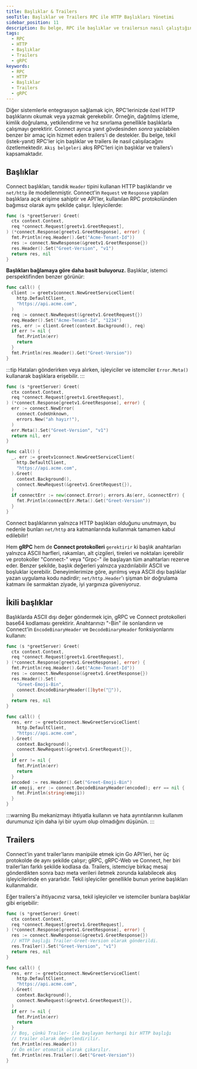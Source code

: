 ```yaml
---
title: Başlıklar & Trailers
seoTitle: Başlıklar ve Trailers RPC ile HTTP Başlıkları Yönetimi
sidebar_position: 11
description: Bu belge, RPC ile başlıklar ve trailersın nasıl çalıştığını özetler. HTTP başlıklarının ve trailersın kullanımını ve özelliklerini detaylı bir şekilde incelemektedir.
tags: 
  - RPC
  - HTTP
  - Başlıklar
  - Trailers
  - gRPC
keywords: 
  - RPC
  - HTTP
  - Başlıklar
  - Trailers
  - gRPC
---
```

Diğer sistemlerle entegrasyon sağlamak için, RPC'lerinizde özel HTTP başlıklarını okumak veya yazmak gerekebilir. Örneğin, dağıtılmış izleme, kimlik doğrulama, yetkilendirme ve hız sınırlama genellikle başlıklarla çalışmayı gerektirir. Connect ayrıca yanıt gövdesinden _sonra_ yazılabilen benzer bir amaç için hizmet eden trailers'i de destekler. Bu belge, tekil (istek-yanıt) RPC'ler için başlıklar ve trailers ile nasıl çalışılacağını özetlemektedir. `Akış belgeleri` akış RPC'leri için başlıklar ve trailers'ı kapsamaktadır.

## Başlıklar

Connect başlıkları, tanıdık `Header` tipini kullanan HTTP başlıklarıdır ve `net/http` ile modellenmiştir. Connect'in `Request` ve `Response` yapıları başlıklara açık erişime sahiptir ve API'ler, kullanılan RPC protokolünden bağımsız olarak aynı şekilde çalışır. İşleyicilerde:

```go
func (s *greetServer) Greet(
  ctx context.Context,
  req *connect.Request[greetv1.GreetRequest],
) (*connect.Response[greetv1.GreetResponse], error) {
  fmt.Println(req.Header().Get("Acme-Tenant-Id"))
  res := connect.NewResponse(&greetv1.GreetResponse{})
  res.Header().Set("Greet-Version", "v1")
  return res, nil
}
```

**Başlıkları bağlamaya göre daha basit buluyoruz.** Başlıklar, istemci perspektifinden benzer görünür:

```go
func call() {
  client := greetv1connect.NewGreetServiceClient(
    http.DefaultClient,
    "https://api.acme.com",
  )
  req := connect.NewRequest(&greetv1.GreetRequest{})
  req.Header().Set("Acme-Tenant-Id", "1234")
  res, err := client.Greet(context.Background(), req)
  if err != nil {
    fmt.Println(err)
    return
  }
  fmt.Println(res.Header().Get("Greet-Version"))
}
```

:::tip
Hataları gönderirken veya alırken, işleyiciler ve istemciler `Error.Meta()` kullanarak başlıklara erişebilir.
:::

```go
func (s *greetServer) Greet(
  ctx context.Context,
  req *connect.Request[greetv1.GreetRequest],
) (*connect.Response[greetv1.GreetResponse], error) {
  err := connect.NewError(
    connect.CodeUnknown,
    errors.New("ah hayır!"),
  )
  err.Meta().Set("Greet-Version", "v1")
  return nil, err
}

func call() {
  _, err := greetv1connect.NewGreetServiceClient(
    http.DefaultClient,
    "https://api.acme.com",
  ).Greet(
    context.Background(),
    connect.NewRequest(&greetv1.GreetRequest{}),
  )
  if connectErr := new(connect.Error); errors.As(err, &connectErr) {
    fmt.Println(connectErr.Meta().Get("Greet-Version"))
  }
}
```

Connect başlıklarının yalnızca HTTP başlıkları olduğunu unutmayın, bu nedenle bunları `net/http` ara katmanlarında kullanmak tamamen kabul edilebilir!

Hem **gRPC** hem de **Connect protokolleri** `gerektirir` ki başlık anahtarları yalnızca ASCII harfleri, rakamları, alt çizgileri, tireleri ve noktaları içerebilir ve protokoller "Connect-" veya "Grpc-" ile başlayan tüm anahtarları rezerve eder. Benzer şekilde, başlık değerleri yalnızca yazdırılabilir ASCII ve boşluklar içerebilir. Deneyimlerimize göre, ayrılmış veya ASCII dışı başlıklar yazan uygulama kodu nadirdir; `net/http.Header`'ı şişman bir doğrulama katmanı ile sarmaktan ziyade, iyi yargınıza güveniyoruz.

## İkili başlıklar

Başlıklarda ASCII dışı değer göndermek için, gRPC ve Connect protokolleri base64 kodlaması gerektirir. Anahtarınızı "-Bin" ile sonlandırın ve Connect'in `EncodeBinaryHeader` ve `DecodeBinaryHeader` fonksiyonlarını kullanın:

```go
func (s *greetServer) Greet(
  ctx context.Context,
  req *connect.Request[greetv1.GreetRequest],
) (*connect.Response[greetv1.GreetResponse], error) {
  fmt.Println(req.Header().Get("Acme-Tenant-Id"))
  res := connect.NewResponse(&greetv1.GreetResponse{})
  res.Header().Set(
    "Greet-Emoji-Bin",
    connect.EncodeBinaryHeader([]byte("👋")),
  )
  return res, nil
}

func call() {
  res, err := greetv1connect.NewGreetServiceClient(
    http.DefaultClient,
    "https://api.acme.com",
  ).Greet(
    context.Background(),
    connect.NewRequest(&greetv1.GreetRequest{}),
  )
  if err != nil {
    fmt.Println(err)
    return
  }
  encoded := res.Header().Get("Greet-Emoji-Bin")
  if emoji, err := connect.DecodeBinaryHeader(encoded); err == nil {
    fmt.Println(string(emoji))
  }
}
```

:::warning
Bu mekanizmayı ihtiyatla kullanın ve hata ayrıntılarının kullanım durumunuz için daha iyi bir uyum olup olmadığını düşünün.
:::

## Trailers

Connect'in yanıt trailer'larını manipüle etmek için Go API'leri, her üç protokolde de aynı şekilde çalışır; gRPC, gRPC-Web ve Connect, her biri trailer'ları farklı şekilde kodlasa da. Trailers, istemciye birkaç mesaj gönderdikten sonra bazı meta verileri iletmek zorunda kalabilecek akış işleyicilerinde en yararlıdır. Tekil işleyiciler genellikle bunun yerine başlıkları kullanmalıdır.

Eğer trailers'a ihtiyacınız varsa, tekil işleyiciler ve istemciler bunlara başlıklar gibi erişebilir:

```go
func (s *greetServer) Greet(
  ctx context.Context,
  req *connect.Request[greetv1.GreetRequest],
) (*connect.Response[greetv1.GreetResponse], error) {
  res := connect.NewResponse(&greetv1.GreetResponse{})
  // HTTP başlığı Trailer-Greet-Version olarak gönderildi.
  res.Trailer().Set("Greet-Version", "v1")
  return res, nil
}

func call() {
  res, err := greetv1connect.NewGreetServiceClient(
    http.DefaultClient,
    "https://api.acme.com",
  ).Greet(
    context.Background(),
    connect.NewRequest(&greetv1.GreetRequest{}),
  )
  if err != nil {
    fmt.Println(err)
    return
  }
  // Boş, çünkü Trailer- ile başlayan herhangi bir HTTP başlığı
  // trailer olarak değerlendirilir.
  fmt.Println(res.Header())
  // Ön ekler otomatik olarak çıkarılır.
  fmt.Println(res.Trailer().Get("Greet-Version"))
}